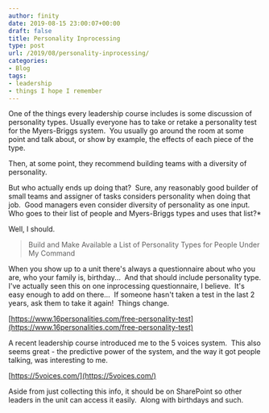 ```yaml
---
author: finity
date: 2019-08-15 23:00:07+00:00
draft: false
title: Personality Inprocessing
type: post
url: /2019/08/personality-inprocessing/
categories:
- Blog
tags:
- leadership
- things I hope I remember
---
```





One of the things every leadership course includes is some discussion of personality types. Usually everyone has to take or retake a personality test for the Myers-Briggs system.  You usually go around the room at some point and talk about, or show by example, the effects of each piece of the type.







Then, at some point, they recommend building teams with a diversity of personality.







But who actually ends up doing that?  Sure, any reasonably good builder of small teams and assigner of tasks considers personality when doing that job.  Good managers even consider diversity of personality as one input.  Who goes to their list of people and Myers-Briggs types and uses that list?*







Well, I should.







> Build and Make Available a List of Personality Types for People Under My Command
> >
> 







When you show up to a unit there's always a questionnaire about who you are, who your family is, birthday...  And that should include personality type.
I've actually seen this on one inprocessing questionnaire, I believe.  It's easy enough to add on there...  If someone hasn't taken a test in the last 2 years, ask them to take it again!  Things change.







[https://www.16personalities.com/free-personality-test](https://www.16personalities.com/free-personality-test)







A recent leadership course introduced me to the 5 voices system.  This also seems great - the predictive power of the system, and the way it got people talking, was interesting to me.







[https://5voices.com/](https://5voices.com/)







Aside from just collecting this info, it should be on SharePoint so other leaders in the unit can access it easily.  Along with birthdays and such.



